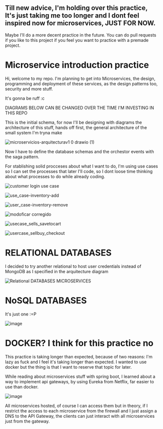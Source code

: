 ## Till new advice, I'm holding over this practice, It's just taking me too longer and I dont feel inspired now for microservices, JUST FOR NOW.
Maybe I'll do a more decent practice in the future. You can do pull requests if you like to this project if you feel you want to practice with
a premade project.

# Microservice introduction practice

Hi, welcome to my repo. I'm planning to get into Microservices, the design, programming
and deployment of these services, as the design patterns too, security and more stuff.

It's gonna be ruff :c

DIAGRAMS BELOW CAN BE CHANGED OVER THE TIME I'M INVESTING IN THIS REPO

This is the initial schema, for now I'll be designing with diagrams the architecture of this stuff,
hands off first, the general architecture of the small system I'm tryna make

![microservicios-arquitecturav1 0 drawio (1)](https://user-images.githubusercontent.com/78714792/197021480-b172184b-ebb9-43da-804f-687b4e1c344d.png)


Now I have to define the database schemas and the orchestor events with the saga pattern.

For stablishing solid procceses about what I want to do, I'm using use cases so I can set the 
processes that later I'll code, so I dont loose time thinking about what processes to do while
already coding.


![customer login use case](https://user-images.githubusercontent.com/78714792/197019044-89c58244-be59-4e96-a17f-cb270f9246d6.png)

![use_case-inventory-add](https://user-images.githubusercontent.com/78714792/197045239-c03956d2-edb1-4fef-8ec0-f7d6c504e6fd.png)

![user_case-inventory-remove](https://user-images.githubusercontent.com/78714792/197045252-dcde84de-5440-4b6f-9676-2962e2bf67d7.png)

![modoficar corregido](https://user-images.githubusercontent.com/78714792/197047771-19ebeffa-39d6-47da-b0a8-9ff760b200e2.png)

![usecase_sells_savetocart](https://user-images.githubusercontent.com/78714792/197240155-7a8fab54-5bd7-4362-b537-3d08e73d2719.png)

![usercase_sellbuy_checkout](https://user-images.githubusercontent.com/78714792/197240174-c30edc5b-2338-4f41-963d-29492bd92a7a.png)



# RELATIONAL DATABASES
I decided to try another relational to host user credentials instead of MongoDB as I specified in the arquitecture diagram

![Relational DATABASES MICROSERVICES](https://user-images.githubusercontent.com/78714792/197045336-151d4e94-3fa4-43b4-ade0-1d9ff0f24ebe.png)

# NoSQL DATABASES
It's just one :=P

![image](https://user-images.githubusercontent.com/78714792/197046922-1cee2872-fef7-4d7b-9f5a-b8fd18c93ff3.png)

# DOCKER? I think for this practice no

This practice is taking longer than expected, because of two reasons: I'm lazy as fuck and I feel it's taking
longer than expected. I wanted to use docker but the thing is that I want to reserve that topic for later.

While reading about microservices stuff with spring boot, I learned about a way to implement api gateways, by using 
Eureka from Netflix, far easier to use than docker.

![image](https://user-images.githubusercontent.com/78714792/200636964-4f227f47-27d9-4a40-9634-554b36df288f.png)


All microservices hosted, of course I can access them but in theory, if I restrict the access to each microservice from the firewall and
I just assign a DNS to the API Gateway, the clients can just interact with all microservices just from the gateway.



